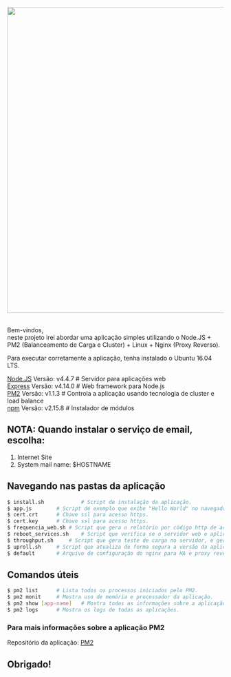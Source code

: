 <div align="center">
  <a href="https://nodejs.org/en/">
    <img width=710px src="https://github.com/brunotougeiro/node.js/blob/master/web/nodejs-logo.png">
  </a>

  <br/>
  <br/>
</div>

Bem-vindos, <br/>
neste projeto irei abordar uma aplicação simples utilizando o Node.JS + PM2 (Balanceamento de Carga e Cluster) + Linux + Nginx (Proxy Reverso). <br/>

Para executar corretamente a aplicação, tenha instalado o Ubuntu 16.04 LTS. <br/>

[Node.JS](https://nodejs.org/en/) Versão: v4.4.7 # Servidor para aplicações web <br/>
[Express](http://expressjs.com) Versão: v4.14.0 # Web framework para Node.js <br/>
[PM2](https://www.npmjs.com/package/pm2) Versão: v1.1.3 # Controla a aplicação usando tecnologia de cluster e load balance <br/>
[npm](https://www.npmjs.com) Versão: v2.15.8 # Instalador de módulos <br/>

## NOTA: Quando instalar o serviço de email, escolha:
1) Internet Site <br/>
2) System mail name: $HOSTNAME

## Navegando nas pastas da aplicação

```bash
$ install.sh            # Script de instalação da aplicação.
$ app.js		# Script de exemplo que exibe "Hello World" no navegador http://<seu_ip> ou https://<seu_ip>.
$ cert.crt		# Chave ssl para acesso https.
$ cert.key		# Chave ssl para acesso https.
$ frequencia_web.sh	# Script que gera o relatório por código http de acessos diariamente eviador por e-mail.
$ reboot_services.sh	# Script que verifica se o servidor web e aplicação node estão ativos.
$ throughput.sh		# Script que gera teste de carga no servidor, e gera relatório enviado por e-mail.
$ uproll.sh		# Script que atualiza de forma segura a versão da aplicação.
$ default		# Arquivo de configuração do nginx para HA e proxy reverso e acesso https.
```

## Comandos úteis

```bash
$ pm2 list		# Lista todos os processos iniciados pelo PM2.
$ pm2 monit		# Mostra uso de memória e processador da aplicação.
$ pm2 show [app-name]	# Mostra todas as informações sobre a aplicação.
$ pm2 logs		# Mostra os logs de todas as aplicações.
```

### Para mais informações sobre a aplicação PM2
Repositório da aplicação: [PM2](https://github.com/Unitech/pm2)

## Obrigado!
